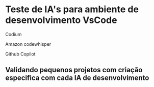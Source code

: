 <h1>Teste de IA's para ambiente de desenvolvimento VsCode</h1>
<p>Codium</p>
<p>Amazon codewhisper</p>
<p>Github Copilot</p>
<h2>Validando pequenos projetos com criação especifica com cada IA de desenvolvimento</h2>
